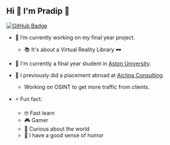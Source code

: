 ## Hi 👋 I'm Pradip 🤖
[![GitHub Badge](https://img.shields.io/github/followers/thapapt?label=follow&style=social)](https://github.com/thapapt)

- 🔭 I’m currently working on my final year project.
    - 📚 It's about a Virtual Reality Library 🕶
    
- 🌱 I'm currently a final year student in [Aston University](https://www.aston.ac.uk/).
- 🎉 I previously did a placement abroad at [Aictina Consulting](http://aictina.eu/).
    - Working on OSINT to get more traffic from clients.  
    
- ⚡ Fun fact: 
  - 🤓 Fast learn
  - 🎮 Gamer
  - 🤔 Curious about the world 
  - 🤣 I have a good sense of humor
